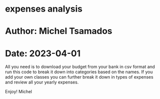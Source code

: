# expenses analysis

# Author: Michel Tsamados

# Date: 2023-04-01

All you need is to download your budget from your bank in csv format and run this code to break it down into categories based on the names. If you add your own classes you can further break it down in types of expenses and review all your yearly expenses.

Enjoy! 
Michel
